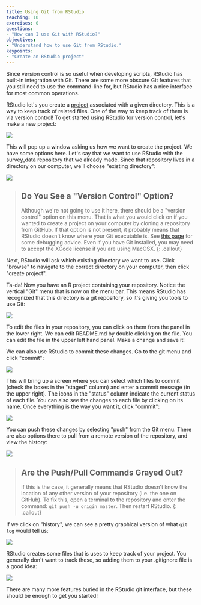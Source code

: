 ```yaml
---
title: Using Git from RStudio
teaching: 10
exercises: 0
questions:
- "How can I use Git with RStudio?"
objectives:
- "Understand how to use Git from RStudio."
keypoints:
- "Create an RStudio project"
---
```


Since version control is so useful when developing scripts, RStudio has built-in
integration with Git. There are some more obscure Git features that you still
need to use the command-line for, but RStudio has a nice interface for most
common operations.

RStudio let's you create a [project][rstudio-projects] associated with
a given directory. This is a way to keep track of related files. One
of the way to keep track of them is via version control! To get
started using RStudio for version control, let's make a new project:

![](../fig/RStudio_screenshot_newproject.png)

This will pop up a window asking us how we want to create the project. We have
some options here. Let's say that we want to use RStudio with the survey_data
repository that we already made. Since that repository lives in a directory on
our computer, we'll choose "existing directory":

![](../fig/RStudio_screenshot_existingdirectory.png)

> ## Do You See a "Version Control" Option?
>
> Although we're not going to use it here, there should be a "version control"
> option on this menu. That is what you would click on if you wanted to
> create a project on your computer by cloning a repository from GitHub.
> If that option is not present, it probably means that RStudio doesn't know
> where your Git executable is. See
> [this page](https://stat545-ubc.github.io/git03_rstudio-meet-git.html)
> for some debugging advice. Even if you have Git installed, you may need
> to accept the XCode license if you are using MacOSX.
{: .callout}

Next, RStudio will ask which existing directory we want to use. Click "browse"
to navigate to the correct directory on your computer, then click "create
project".

Ta-da! Now you have an R project containing your repository. Notice the
vertical "Git" menu that is now on the menu bar. This means RStudio has
recognized that this directory is a git repository, so it's giving you tools
to use Git:

![](../fig/RStudio_screenshot_afterclone.png)

To edit the files in your repository, you can click on them from the panel in
the lower right. We can edit README.md by double clicking on the file.  You can
edit the file in the upper left hand panel.  Make a change and save it!

We can also use RStudio to commit these changes. Go to the git menu and click
"commit":

![](../fig/RStudio_screenshot_commit.png)

This will bring up a screen where you can select which files to commit (check
the boxes in the "staged" column) and enter a commit message (in the upper
right). The icons in the "status" column indicate the current status of each
file. You can also see the changes to each file by clicking on its name. Once
everything is the way you want it, click "commit":

![](../fig/RStudio_screenshot_review.png)

You can push these changes by selecting "push" from the Git menu. There are
also options there to pull from a remote version of the repository, and view
the history:

![](../fig/RStudio_screenshot_history.png)

> ## Are the Push/Pull Commands Grayed Out?
>
> If this is the case, it generally means that RStudio doesn't know the
> location of any other version of your repository (i.e. the one on GitHub).
> To fix this, open a terminal to the repository and enter the command:
> `git push -u origin master`. Then restart RStudio.
{: .callout}

If we click on "history", we can see a pretty graphical version of what
`git log` would tell us:

![](../fig/RStudio_screenshot_viewhistory.png)

RStudio creates some files that is uses to keep track of your project. You
generally don't want to track these, so adding them to your .gitignore file
is a good idea:

![](../fig/RStudio_screenshot_gitignore.png)

There are many more features buried in the RStudio git interface, but these
should be enough to get you started!

[rstudio-projects]: https://support.rstudio.com/hc/en-us/articles/200526207-Using-Projects
